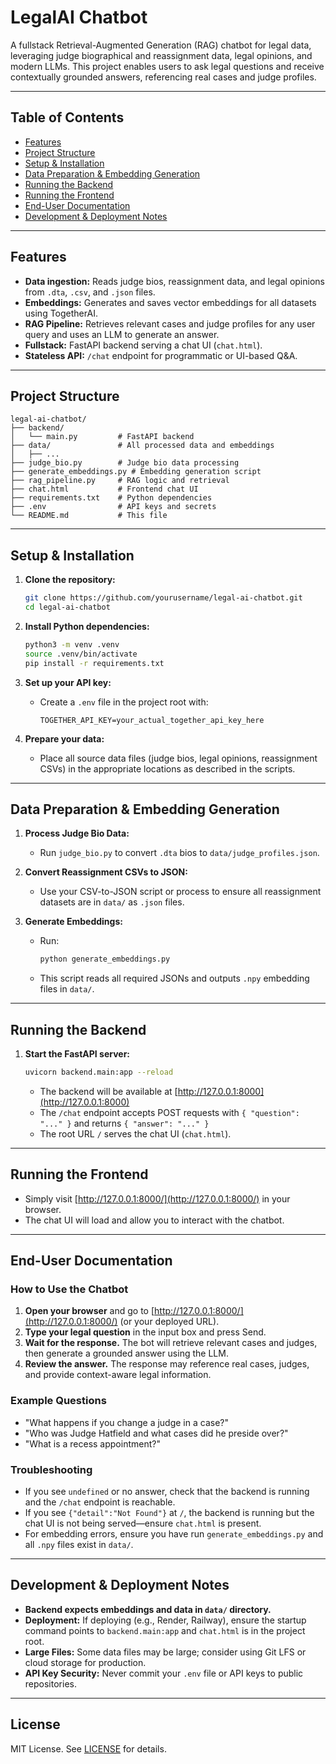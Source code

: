 # LegalAI Chatbot

A fullstack Retrieval-Augmented Generation (RAG) chatbot for legal data, leveraging judge biographical and reassignment data, legal opinions, and modern LLMs. This project enables users to ask legal questions and receive contextually grounded answers, referencing real cases and judge profiles.

---

## Table of Contents
- [Features](#features)
- [Project Structure](#project-structure)
- [Setup & Installation](#setup--installation)
- [Data Preparation & Embedding Generation](#data-preparation--embedding-generation)
- [Running the Backend](#running-the-backend)
- [Running the Frontend](#running-the-frontend)
- [End-User Documentation](#end-user-documentation)
- [Development & Deployment Notes](#development--deployment-notes)

---

## Features
- **Data ingestion:** Reads judge bios, reassignment data, and legal opinions from `.dta`, `.csv`, and `.json` files.
- **Embeddings:** Generates and saves vector embeddings for all datasets using TogetherAI.
- **RAG Pipeline:** Retrieves relevant cases and judge profiles for any user query and uses an LLM to generate an answer.
- **Fullstack:** FastAPI backend serving a chat UI (`chat.html`).
- **Stateless API:** `/chat` endpoint for programmatic or UI-based Q&A.

---

## Project Structure

```
legal-ai-chatbot/
├── backend/
│   └── main.py         # FastAPI backend
├── data/               # All processed data and embeddings
│   ├── ...
├── judge_bio.py        # Judge bio data processing
├── generate_embeddings.py # Embedding generation script
├── rag_pipeline.py     # RAG logic and retrieval
├── chat.html           # Frontend chat UI
├── requirements.txt    # Python dependencies
├── .env                # API keys and secrets
└── README.md           # This file
```

---

## Setup & Installation

1. **Clone the repository:**
   ```bash
   git clone https://github.com/yourusername/legal-ai-chatbot.git
   cd legal-ai-chatbot
   ```

2. **Install Python dependencies:**
   ```bash
   python3 -m venv .venv
   source .venv/bin/activate
   pip install -r requirements.txt
   ```

3. **Set up your API key:**
   - Create a `.env` file in the project root with:
     ```
     TOGETHER_API_KEY=your_actual_together_api_key_here
     ```

4. **Prepare your data:**
   - Place all source data files (judge bios, legal opinions, reassignment CSVs) in the appropriate locations as described in the scripts.

---

## Data Preparation & Embedding Generation

1. **Process Judge Bio Data:**
   - Run `judge_bio.py` to convert `.dta` bios to `data/judge_profiles.json`.

2. **Convert Reassignment CSVs to JSON:**
   - Use your CSV-to-JSON script or process to ensure all reassignment datasets are in `data/` as `.json` files.

3. **Generate Embeddings:**
   - Run:
     ```bash
     python generate_embeddings.py
     ```
   - This script reads all required JSONs and outputs `.npy` embedding files in `data/`.

---

## Running the Backend

1. **Start the FastAPI server:**
   ```bash
   uvicorn backend.main:app --reload
   ```
   - The backend will be available at [http://127.0.0.1:8000](http://127.0.0.1:8000)
   - The `/chat` endpoint accepts POST requests with `{ "question": "..." }` and returns `{ "answer": "..." }`
   - The root URL `/` serves the chat UI (`chat.html`).

---

## Running the Frontend

- Simply visit [http://127.0.0.1:8000/](http://127.0.0.1:8000/) in your browser.
- The chat UI will load and allow you to interact with the chatbot.

---

## End-User Documentation

### How to Use the Chatbot
1. **Open your browser** and go to [http://127.0.0.1:8000/](http://127.0.0.1:8000/) (or your deployed URL).
2. **Type your legal question** in the input box and press Send.
3. **Wait for the response.** The bot will retrieve relevant cases and judges, then generate a grounded answer using the LLM.
4. **Review the answer.** The response may reference real cases, judges, and provide context-aware legal information.

### Example Questions
- "What happens if you change a judge in a case?"
- "Who was Judge Hatfield and what cases did he preside over?"
- "What is a recess appointment?"

### Troubleshooting
- If you see `undefined` or no answer, check that the backend is running and the `/chat` endpoint is reachable.
- If you see `{"detail":"Not Found"}` at `/`, the backend is running but the chat UI is not being served—ensure `chat.html` is present.
- For embedding errors, ensure you have run `generate_embeddings.py` and all `.npy` files exist in `data/`.

---

## Development & Deployment Notes
- **Backend expects embeddings and data in `data/` directory.**
- **Deployment:** If deploying (e.g., Render, Railway), ensure the startup command points to `backend.main:app` and `chat.html` is in the project root.
- **Large Files:** Some data files may be large; consider using Git LFS or cloud storage for production.
- **API Key Security:** Never commit your `.env` file or API keys to public repositories.

---

## License
MIT License. See [LICENSE](LICENSE) for details.
